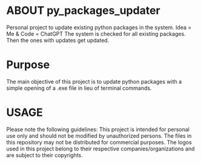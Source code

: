 # ABOUT py_packages_updater
Personal project to update existing python packages in the system.
Idea = Me & Code = ChatGPT
The system is checked for all existing packages. Then the ones with updates get updated.

# Purpose
The main objective of this project is to update python packages with a simple opening of a .exe file in lieu of terminal commands.

# USAGE
Please note the following guidelines: This project is intended for personal use only and should not be modified by unauthorized persons. The files in this repository may not be distributed for commercial purposes. The logos used in this project belong to their respective companies/organizations and are subject to their copyrights.
